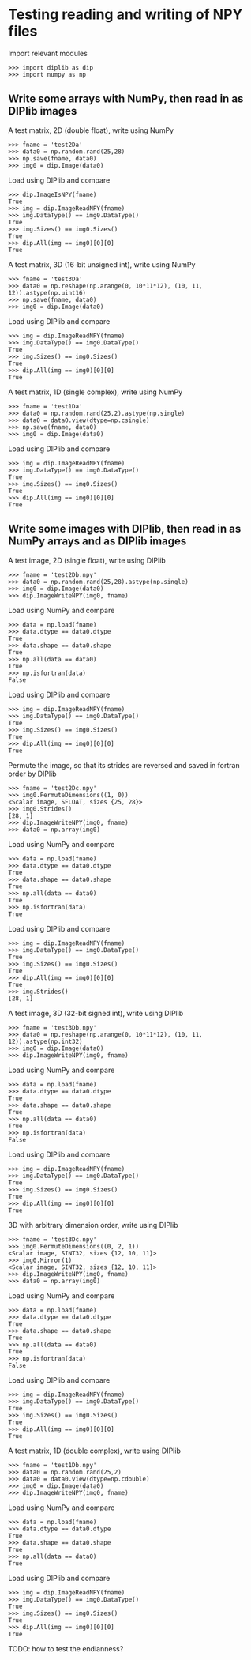 Testing reading and writing of NPY files
===

Import relevant modules

    >>> import diplib as dip
    >>> import numpy as np

Write some arrays with NumPy, then read in as DIPlib images
---

A test matrix, 2D (double float), write using NumPy

    >>> fname = 'test2Da'
    >>> data0 = np.random.rand(25,28)
    >>> np.save(fname, data0)
    >>> img0 = dip.Image(data0)

Load using DIPlib and compare

    >>> dip.ImageIsNPY(fname)
    True
    >>> img = dip.ImageReadNPY(fname)
    >>> img.DataType() == img0.DataType()
    True
    >>> img.Sizes() == img0.Sizes()
    True
    >>> dip.All(img == img0)[0][0]
    True

A test matrix, 3D (16-bit unsigned int), write using NumPy

    >>> fname = 'test3Da'
    >>> data0 = np.reshape(np.arange(0, 10*11*12), (10, 11, 12)).astype(np.uint16)
    >>> np.save(fname, data0)
    >>> img0 = dip.Image(data0)

Load using DIPlib and compare

    >>> img = dip.ImageReadNPY(fname)
    >>> img.DataType() == img0.DataType()
    True
    >>> img.Sizes() == img0.Sizes()
    True
    >>> dip.All(img == img0)[0][0]
    True

A test matrix, 1D (single complex), write using NumPy

    >>> fname = 'test1Da'
    >>> data0 = np.random.rand(25,2).astype(np.single)
    >>> data0 = data0.view(dtype=np.csingle)
    >>> np.save(fname, data0)
    >>> img0 = dip.Image(data0)

Load using DIPlib and compare

    >>> img = dip.ImageReadNPY(fname)
    >>> img.DataType() == img0.DataType()
    True
    >>> img.Sizes() == img0.Sizes()
    True
    >>> dip.All(img == img0)[0][0]
    True

Write some images with DIPlib, then read in as NumPy arrays and as DIPlib images
---

A test image, 2D (single float), write using DIPlib

    >>> fname = 'test2Db.npy'
    >>> data0 = np.random.rand(25,28).astype(np.single)
    >>> img0 = dip.Image(data0)
    >>> dip.ImageWriteNPY(img0, fname)

Load using NumPy and compare

    >>> data = np.load(fname)
    >>> data.dtype == data0.dtype
    True
    >>> data.shape == data0.shape
    True
    >>> np.all(data == data0)
    True
    >>> np.isfortran(data)
    False

Load using DIPlib and compare

    >>> img = dip.ImageReadNPY(fname)
    >>> img.DataType() == img0.DataType()
    True
    >>> img.Sizes() == img0.Sizes()
    True
    >>> dip.All(img == img0)[0][0]
    True

Permute the image, so that its strides are reversed and saved in fortran order by DIPlib

    >>> fname = 'test2Dc.npy'
    >>> img0.PermuteDimensions((1, 0))
    <Scalar image, SFLOAT, sizes {25, 28}>
    >>> img0.Strides()
    [28, 1]
    >>> dip.ImageWriteNPY(img0, fname)
    >>> data0 = np.array(img0)

Load using NumPy and compare

    >>> data = np.load(fname)
    >>> data.dtype == data0.dtype
    True
    >>> data.shape == data0.shape
    True
    >>> np.all(data == data0)
    True
    >>> np.isfortran(data)
    True

Load using DIPlib and compare

    >>> img = dip.ImageReadNPY(fname)
    >>> img.DataType() == img0.DataType()
    True
    >>> img.Sizes() == img0.Sizes()
    True
    >>> dip.All(img == img0)[0][0]
    True
    >>> img.Strides()
    [28, 1]

A test image, 3D (32-bit signed int), write using DIPlib

    >>> fname = 'test3Db.npy'
    >>> data0 = np.reshape(np.arange(0, 10*11*12), (10, 11, 12)).astype(np.int32)
    >>> img0 = dip.Image(data0)
    >>> dip.ImageWriteNPY(img0, fname)

Load using NumPy and compare

    >>> data = np.load(fname)
    >>> data.dtype == data0.dtype
    True
    >>> data.shape == data0.shape
    True
    >>> np.all(data == data0)
    True
    >>> np.isfortran(data)
    False

Load using DIPlib and compare

    >>> img = dip.ImageReadNPY(fname)
    >>> img.DataType() == img0.DataType()
    True
    >>> img.Sizes() == img0.Sizes()
    True
    >>> dip.All(img == img0)[0][0]
    True

3D with arbitrary dimension order, write using DIPlib

    >>> fname = 'test3Dc.npy'
    >>> img0.PermuteDimensions((0, 2, 1))
    <Scalar image, SINT32, sizes {12, 10, 11}>
    >>> img0.Mirror(1)
    <Scalar image, SINT32, sizes {12, 10, 11}>
    >>> dip.ImageWriteNPY(img0, fname)
    >>> data0 = np.array(img0)

Load using NumPy and compare

    >>> data = np.load(fname)
    >>> data.dtype == data0.dtype
    True
    >>> data.shape == data0.shape
    True
    >>> np.all(data == data0)
    True
    >>> np.isfortran(data)
    False

Load using DIPlib and compare

    >>> img = dip.ImageReadNPY(fname)
    >>> img.DataType() == img0.DataType()
    True
    >>> img.Sizes() == img0.Sizes()
    True
    >>> dip.All(img == img0)[0][0]
    True

A test matrix, 1D (double complex), write using DIPlib

    >>> fname = 'test1Db.npy'
    >>> data0 = np.random.rand(25,2)
    >>> data0 = data0.view(dtype=np.cdouble)
    >>> img0 = dip.Image(data0)
    >>> dip.ImageWriteNPY(img0, fname)

Load using NumPy and compare

    >>> data = np.load(fname)
    >>> data.dtype == data0.dtype
    True
    >>> data.shape == data0.shape
    True
    >>> np.all(data == data0)
    True

Load using DIPlib and compare

    >>> img = dip.ImageReadNPY(fname)
    >>> img.DataType() == img0.DataType()
    True
    >>> img.Sizes() == img0.Sizes()
    True
    >>> dip.All(img == img0)[0][0]
    True

TODO: how to test the endianness?
